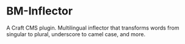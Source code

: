 # BM-Inflector
A Craft CMS plugin.  Multilingual inflector that transforms words from singular to plural, underscore to camel case, and more.

